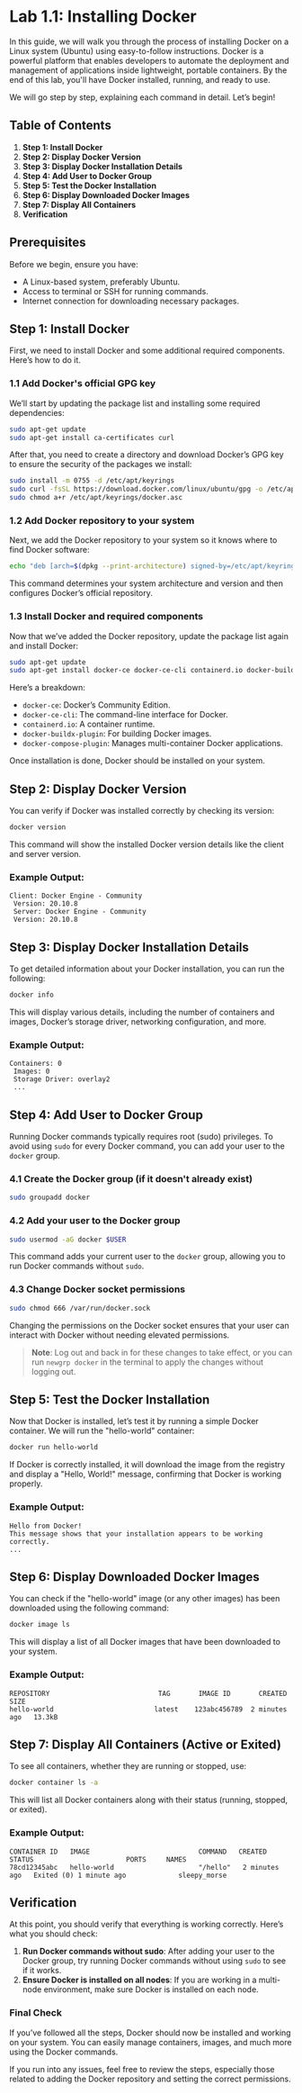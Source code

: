 # Lab 1.1: Installing Docker

In this guide, we will walk you through the process of installing Docker on a Linux system (Ubuntu) using easy-to-follow instructions. Docker is a powerful platform that enables developers to automate the deployment and management of applications inside lightweight, portable containers. By the end of this lab, you'll have Docker installed, running, and ready to use.

We will go step by step, explaining each command in detail. Let’s begin!

## Table of Contents
1. **Step 1: Install Docker**
2. **Step 2: Display Docker Version**
3. **Step 3: Display Docker Installation Details**
4. **Step 4: Add User to Docker Group**
5. **Step 5: Test the Docker Installation**
6. **Step 6: Display Downloaded Docker Images**
7. **Step 7: Display All Containers**
8. **Verification**

## Prerequisites

Before we begin, ensure you have:
- A Linux-based system, preferably Ubuntu.
- Access to terminal or SSH for running commands.
- Internet connection for downloading necessary packages.

## Step 1: Install Docker

First, we need to install Docker and some additional required components. Here’s how to do it.

### 1.1 Add Docker's official GPG key

We’ll start by updating the package list and installing some required dependencies:

```bash
sudo apt-get update
sudo apt-get install ca-certificates curl
```

After that, you need to create a directory and download Docker’s GPG key to ensure the security of the packages we install:

```bash
sudo install -m 0755 -d /etc/apt/keyrings
sudo curl -fsSL https://download.docker.com/linux/ubuntu/gpg -o /etc/apt/keyrings/docker.asc
sudo chmod a+r /etc/apt/keyrings/docker.asc
```

### 1.2 Add Docker repository to your system

Next, we add the Docker repository to your system so it knows where to find Docker software:

```bash
echo "deb [arch=$(dpkg --print-architecture) signed-by=/etc/apt/keyrings/docker.asc] https://download.docker.com/linux/ubuntu $(. /etc/os-release && echo "$VERSION_CODENAME") stable" | sudo tee /etc/apt/sources.list.d/docker.list > /dev/null
```

This command determines your system architecture and version and then configures Docker’s official repository.

### 1.3 Install Docker and required components

Now that we’ve added the Docker repository, update the package list again and install Docker:

```bash
sudo apt-get update
sudo apt-get install docker-ce docker-ce-cli containerd.io docker-buildx-plugin docker-compose-plugin docker-compose -y
```

Here’s a breakdown:
- `docker-ce`: Docker’s Community Edition.
- `docker-ce-cli`: The command-line interface for Docker.
- `containerd.io`: A container runtime.
- `docker-buildx-plugin`: For building Docker images.
- `docker-compose-plugin`: Manages multi-container Docker applications.

Once installation is done, Docker should be installed on your system.

## Step 2: Display Docker Version

You can verify if Docker was installed correctly by checking its version:

```bash
docker version
```

This command will show the installed Docker version details like the client and server version.

### Example Output:
```
Client: Docker Engine - Community
 Version: 20.10.8
 Server: Docker Engine - Community
 Version: 20.10.8
```

## Step 3: Display Docker Installation Details

To get detailed information about your Docker installation, you can run the following:

```bash
docker info
```

This will display various details, including the number of containers and images, Docker’s storage driver, networking configuration, and more.

### Example Output:
```
Containers: 0
 Images: 0
 Storage Driver: overlay2
 ...
```

## Step 4: Add User to Docker Group

Running Docker commands typically requires root (sudo) privileges. To avoid using `sudo` for every Docker command, you can add your user to the `docker` group.

### 4.1 Create the Docker group (if it doesn't already exist)

```bash
sudo groupadd docker
```

### 4.2 Add your user to the Docker group

```bash
sudo usermod -aG docker $USER
```

This command adds your current user to the `docker` group, allowing you to run Docker commands without `sudo`.

### 4.3 Change Docker socket permissions

```bash
sudo chmod 666 /var/run/docker.sock
```

Changing the permissions on the Docker socket ensures that your user can interact with Docker without needing elevated permissions.

> **Note**: Log out and back in for these changes to take effect, or you can run `newgrp docker` in the terminal to apply the changes without logging out.

## Step 5: Test the Docker Installation

Now that Docker is installed, let’s test it by running a simple Docker container. We will run the "hello-world" container:

```bash
docker run hello-world
```

If Docker is correctly installed, it will download the image from the registry and display a "Hello, World!" message, confirming that Docker is working properly.

### Example Output:
```
Hello from Docker!
This message shows that your installation appears to be working correctly.
...
```

## Step 6: Display Downloaded Docker Images

You can check if the "hello-world" image (or any other images) has been downloaded using the following command:

```bash
docker image ls
```

This will display a list of all Docker images that have been downloaded to your system.

### Example Output:
```
REPOSITORY                           TAG       IMAGE ID       CREATED         SIZE
hello-world                         latest    123abc456789  2 minutes ago   13.3kB
```

## Step 7: Display All Containers (Active or Exited)

To see all containers, whether they are running or stopped, use:

```bash
docker container ls -a
```

This will list all Docker containers along with their status (running, stopped, or exited).

### Example Output:
```
CONTAINER ID   IMAGE                           COMMAND   CREATED          STATUS                       PORTS     NAMES
78cd12345abc   hello-world                     "/hello"   2 minutes ago   Exited (0) 1 minute ago             sleepy_morse
```

## Verification

At this point, you should verify that everything is working correctly. Here’s what you should check:

1. **Run Docker commands without sudo**: After adding your user to the Docker group, try running Docker commands without using `sudo` to see if it works.
2. **Ensure Docker is installed on all nodes**: If you are working in a multi-node environment, make sure Docker is installed on each node.

### Final Check

If you’ve followed all the steps, Docker should now be installed and working on your system. You can easily manage containers, images, and much more using the Docker commands.

If you run into any issues, feel free to review the steps, especially those related to adding the Docker repository and setting the correct permissions.
